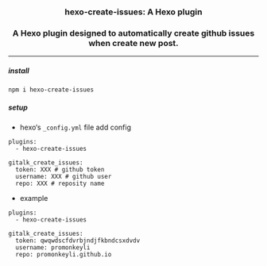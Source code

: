 ### <p align="center">hexo-create-issues: A Hexo plugin</p>
### <p align="center">A Hexo plugin designed to automatically create github issues when create new post.</p>

---

##### install

```she
npm i hexo-create-issues
```

##### setup

* hexo‘s `_config.yml` file add config 

```shel
plugins:
  - hexo-create-issues

gitalk_create_issues:
  token: XXX # github token
  username: XXX # github user
  repo: XXX # reposity name
```

* example

```shell
plugins:
  - hexo-create-issues

gitalk_create_issues:
  token: qwqwdscfdvrbjndjfkbndcsxdvdv
  username: promonkeyli
  repo: promonkeyli.github.io
```

